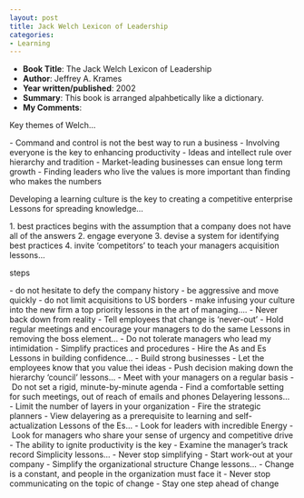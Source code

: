 ```yaml
---
layout: post
title: Jack Welch Lexicon of Leadership
categories:
- Learning
---
```



- **Book Title**: The Jack Welch Lexicon of Leadership
- **Author**: Jeffrey A. Krames
- **Year written/published**: 2002
- **Summary**: This book is arranged alpahbetically like a dictionary.
- **My Comments**:

Key themes of Welch…

- Command and control is not the best way to run a business
- Involving everyone is the key to enhancing productivity
- Ideas and intellect rule over hierarchy and tradition
- Market-leading businesses can ensue long term growth
- Finding leaders who live the values is more important than finding who makes the numbers

Developing a learning culture is the key to creating a competitive enterprise Lessons for spreading knowledge…

1. best practices begins with the assumption that a company does not have all of the answers
2. engage everyone
3. devise a system for identifying best practices
4. invite ‘competitors’ to teach your managers acquisition lessons…

steps

- do not hesitate to defy the company history
- be aggressive and move quickly
- do not limit acquisitions to US borders
- make infusing your culture into the new firm a top priority lessons in the art of managing….
- Never back down from reality
- Tell employees that change is ‘never-out’
- Hold regular meetings and encourage your managers to do the same Lessons in removing the boss element…
- Do not tolerate managers who lead my intimidation
- Simplify practices and procedures
- Hire the As and Es Lessons in building confidence…
- Build strong businesses
- Let the employees know that you value thei ideas
- Push decision making down the hierarchy ‘council’ lessons…
- Meet with your managers on a regular basis
- Do not set a rigid, minute-by-minute agenda
- Find a comfortable setting for such meetings, out of reach of emails and phones Delayering lessons…
- Limit the number of layers in your organization
- Fire the strategic planners
- View delayering as a prerequisite to learning and self-actualization Lessons of the Es…
- Look for leaders with incredible Energy
- Look for managers who share your sense of urgency and competitive drive
- The ability to ignite productivity is the key
- Examine the manager’s track record Simplicity lessons…
- Never stop simplifying
- Start work-out at your company
- Simplify the organizational structure Change lessons…
- Change is a constant, and people in the organization must face it
- Never stop communicating on the topic of change
- Stay one step ahead of change
